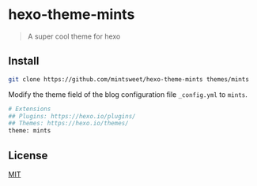 # hexo-theme-mints

> A super cool theme for hexo

## Install

```bash
git clone https://github.com/mintsweet/hexo-theme-mints themes/mints
```

Modify the theme field of the blog configuration file `_config.yml` to `mints`.

```bash
# Extensions
## Plugins: https://hexo.io/plugins/
## Themes: https://hexo.io/themes/
theme: mints
```

## License

[MIT](./LICENSE)
